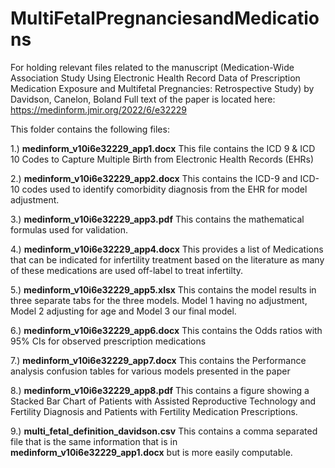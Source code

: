 # MultiFetalPregnanciesandMedications
For holding relevant files related to the manuscript (Medication-Wide Association Study Using Electronic Health Record Data of Prescription Medication Exposure and Multifetal Pregnancies: Retrospective Study) by Davidson, Canelon, Boland
Full text of the paper is located here: https://medinform.jmir.org/2022/6/e32229

This folder contains the following files:

1.) **medinform_v10i6e32229_app1.docx** This file contains the ICD 9 & ICD 10 Codes to Capture Multiple Birth from Electronic Health Records (EHRs)

2.) **medinform_v10i6e32229_app2.docx** This contains the ICD-9 and ICD-10 codes used to identify comorbidity diagnosis from the EHR for model adjustment.

3.) **medinform_v10i6e32229_app3.pdf** This contains the mathematical formulas used for validation.

4.) **medinform_v10i6e32229_app4.docx** This provides a list of Medications that can be indicated for infertility treatment based on the literature as many of these medications are used off-label to treat infertilty.

5.) **medinform_v10i6e32229_app5.xlsx** This contains the model results in three separate tabs for the three models. Model 1 having no adjustment, Model 2 adjusting for age and Model 3 our final model.

6.) **medinform_v10i6e32229_app6.docx** This contains the Odds ratios with 95% CIs for observed prescription medications

7.) **medinform_v10i6e32229_app7.docx** This contains the Performance analysis confusion tables for various models presented in the paper

8.) **medinform_v10i6e32229_app8.pdf** This contains a figure showing a Stacked Bar Chart of Patients with Assisted Reproductive Technology and Fertility
Diagnosis and Patients with Fertility Medication Prescriptions.

9.) **multi_fetal_definition_davidson.csv** This contains a comma separated file that is the same information that is in **medinform_v10i6e32229_app1.docx** but is more easily computable.

